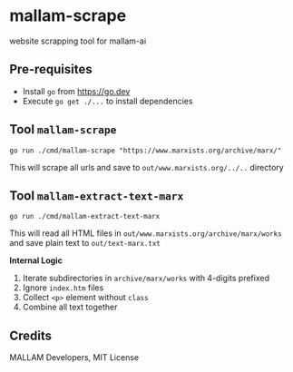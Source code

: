 # mallam-scrape

website scrapping tool for mallam-ai

## Pre-requisites

* Install `go` from https://go.dev
* Execute `go get ./...` to install dependencies

## Tool `mallam-scrape`

```
go run ./cmd/mallam-scrape "https://www.marxists.org/archive/marx/"
```

This will scrape all urls and save to `out/www.marxists.org/../..` directory

## Tool `mallam-extract-text-marx`

```
go run ./cmd/mallam-extract-text-marx
```

This will read all HTML files in `out/www.marxists.org/archive/marx/works` and save plain text to `out/text-marx.txt`

**Internal Logic**

1. Iterate subdirectories in `archive/marx/works` with 4-digits prefixed
2. Ignore `index.htm` files
3. Collect `<p>` element without `class`
4. Combine all text together

## Credits

MALLAM Developers, MIT License
